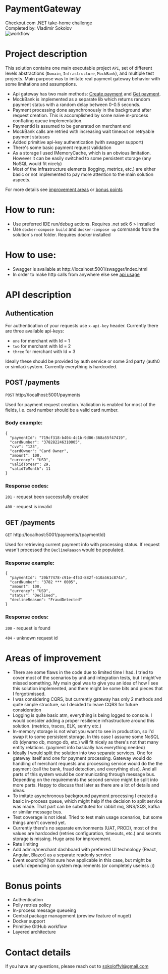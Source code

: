# PaymentGateway
Checkout.com .NET take-home challenge  
Completed by: Vladimir Sokolov  
![workflow](https://github.com/sokoloffvl/PaymentGateway/actions/workflows/dotnet.yml/badge.svg)
# Project description  
This solution contains one main executable project `API`, set of different levels abstractions (`Domain`, `Infrastructure`, `MockBank`), and multiple test projects.
Main purpose was to imitate real payment gateway behavior with some limitations and assumptions.
- Api gateway has two main methods: [Create payment](#post-payments) and [Get payment](#get-payments). 
- MockBank is implemented as a separate lib which returns random payment status with a random delay between 0-0.5 seconds.
- Payment processing done asynchronously in the background after request creation. This is accomplished by some naive in-process 
conflating queue implementation.
- PaymentId is assumed to be generated on merchant end
- MockBank calls are retried with increasing wait timeout on retryable payment statuses
- Added primitive api-key authentication (with swagger support)
- There's some basic payment request validation
- As a storage I used IMemoryCache, which is an obvious limitation. However it can be easily switched to some persistent storage 
(any NoSQL would fit nicely)
- Most of the infrastructure elements (logging, metrics, etc.) are either basic or not implemented to pay more attention to the main solution aspects.

For more details see [improvement areas](#areas-of-improvement) or [bonus points](#bonus-points)
# How to run:  
- Use preferred IDE run/debug actions. Requires .net sdk 6 > installed
- Use `docker-compose build` and `docker-compose up` commands from the solution's root folder. Requires docker installed

# How to use:
- Swagger is available at http://localhost:5001/swagger/index.html
- In order to make http calls from anywhere else see [api usage](#api-description)

# API description
## Authentication
For authentication of your requests use `x-api-key` header. Currently there are three available api-keys:
- `one` for merchant with Id = 1
- `two` for merchant with Id = 2
- `three` for merchant with Id = 3

Ideally these should be provided by auth service or some 3rd party (auth0 or similar) system. Currently everything is hardcoded.
## POST /payments
`POST` http://localhost:5001/payments  

Used for payment request creation. Validation is enabled for most of the fields, i.e. card number should be a valid card number.
### Body example:
``` 
{
  "paymentId": "719cf318-b404-4c1b-9d06-368a55f47419",
  "cardNumber": "378282246310005",
  "cvv": "123",
  "cardOwner": "Card Owner",
  "amount": 100,
  "currency": "USD",
  "validToYear": 29,
  "validToMonth": 11
}
```
### Response codes:
`201` - request been successfully created

`400` - request is invalid

## GET /payments
`GET` http://localhost:5001/payments/{paymentId}  

Used for retrieving current payment info with processing status. If request wasn't processed the `DeclineReason` would be populated.

### Response example:
```
{
  "paymentId": "20b77478-c91e-4f53-882f-610a561c874a",
  "cardNumber": "3782 *** 0005",
  "amount": 100,
  "currency": "USD",
  "status": "Declined",
  "declineReason": "FraudDetected"
}
```
### Response codes:
`200` - request is found

`404` - unknown request id

# Areas of improvement
- There are some flaws in the code due to limited time I had. I tried to cover most of the scenarios by unit and integration tests, but I might've missed something.
My main goal was to give you an idea of how I see this solution implemented, and there might be some bits and pieces that I forgot/missed.
- I was considering CQRS, but currently gateway has only 2 methods and quite simple structure, so I decided to leave CQRS for future consideration
- Logging is quite basic atm, everything is being logged to console. I would consider adding a proper resilience infrastructure around this solution. (metrics, traces, ELK, sentry etc.)
- In-memory storage is not what you want to see in production, so I'd swap it to some persistent storage. In this case I assume some NoSQL db (dynamo db, mongo db, etc.) will fit nicely as there's not that many entity relations. (payment info basically has everything needed)
- Ideally I would split the solution into two separate services. One for gateway itself and one for payment processing. Gateway would do handling of merchant requests and
processing service would do the the payment (call the bank, fraud detection, and everything else). And all parts of this system would be communicating through message bus. Depending on the requirements the second service might be split into more parts.
Happy to discuss that later as there are a lot of details and ideas.
- To imitate asynchronous background payment processing I created a basic in-process queue, which might help if the decision to split service was made.
That part can be substituted for rabbit mq, SNS/SQS, kafka or similar message bus.
- Test coverage is not ideal. Tried to test main usage scenarios, but some things aren't covered yet.
- Currently there's no separate environments (UAT, PROD), most of the values are hardcoded (retries configuration, timeouts, etc.) and secrets storage is missing.
Huge area for improvement.
- Rate limiting
- Add admin/merchant dashboard with preferred UI technology (React, Angular, Blazor) as a separate readonly service
- Event sourcing? Not sure how applicable in this case, but might be useful depending on system requirements (or completely useless :))

# Bonus points
- Authentication
- Polly retries policy
- In-process message queueing
- Central package management (preview feature of nuget)
- Docker support
- Primitive GitHub workflow
- Layered architecture

# Contact details

If you have any questions, please reach out to sokoloffvl@gmail.com


